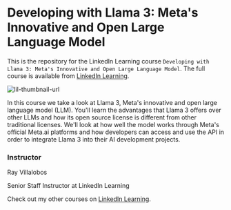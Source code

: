 # Developing with Llama 3: Meta's Innovative and Open Large Language Model
This is the repository for the LinkedIn Learning course `Developing with Llama 3: Meta's Innovative and Open Large Language Model`. The full course is available from [LinkedIn Learning][lil-course-url].

![lil-thumbnail-url]

In this course we take a look at Llama 3, Meta's innovative and open large language model (LLM). You'll learn the advantages that Llama 3 offers over other LLMs and how its open source license is different from other traditional licenses. We'll look at how well the model works through Meta's official Meta.ai platforms and how developers can access and use the API in order to integrate Llama 3 into their AI development projects.

### Instructor

Ray Villalobos

Senior Staff Instructor at LinkedIn Learning               

Check out my other courses on [LinkedIn Learning](https://www.linkedin.com/learning/instructors/ray-villalobos?u=104).


[0]: # (Replace these placeholder URLs with actual course URLs)

[lil-course-url]: https://www.linkedin.com/learning/
[lil-thumbnail-url]: http://


